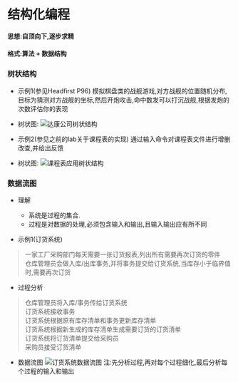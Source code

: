 结构化编程
=========

#### 思想:自顶向下,逐步求精
#### 格式:算法 + 数据结构


### 树状结构
* 示例1(参见Headfirst P96)
模拟棋盘类的战舰游戏,对方战舰的位置随机分布,目标为猜测对方战舰的坐标,然后开炮攻击,命中数发可以打沉战舰,根据发炮的次数评估你的表现<br>
* 树状图:
![达康公司树状结构](https://github.com/jyh111/Study-materials-of-Software-Engineering-and-Calculation-I/blob/master/%E8%BD%AF%E5%B7%A5I%E6%9C%9F%E6%9C%AB/img/09%20-%20%E9%9D%A2%E5%90%91%E5%AF%B9%E8%B1%A1%E7%BC%96%E7%A8%8B%20I-%E6%80%9D%E6%83%B3_%E9%A1%B5%E9%9D%A2_008.jpg)

* 示例2(参见之前的lab关于课程表的实现)
通过输入命令对课程表文件进行增删改查,并给出反馈
* 树状图:
![课程表应用树状结构](https://github.com/jyh111/Study-materials-of-Software-Engineering-and-Calculation-I/blob/master/%E8%BD%AF%E5%B7%A5I%E6%9C%9F%E6%9C%AB/img/09%20-%20%E9%9D%A2%E5%90%91%E5%AF%B9%E8%B1%A1%E7%BC%96%E7%A8%8B%20I-%E6%80%9D%E6%83%B3_%E9%A1%B5%E9%9D%A2_030.jpg)


### 数据流图
* 理解
  * 系统是过程的集合.
  * 过程是对数据的处理,必须包含输入和输出,且输入输出应有所不同

* 示例1(订货系统)
> 一家工厂采购部门每天需要一张订货报表,列出所有需要再次订货的零件<br>
> 仓库管理员会做入库/出库事务,并将事务提交给订货系统,当库存小于临界值时,需要再次订货<br>

* 过程分析
> 仓库管理员将入库/事务传给订货系统<br>
> 订货系统接收事务<br>
> 订货系统根据原有库存清单和事务更新库存清单<br>
> 订货系统根据新生成的库存清单生成需要订货的订货清单<br>
> 订货系统将订货清单提交给采购员<br>
> 采购员接受订货清单<br>

* 数据流图
![订货系统数据流图](https://github.com/jyh111/Study-materials-of-Software-Engineering-and-Calculation-I/blob/master/%E8%BD%AF%E5%B7%A5I%E6%9C%9F%E6%9C%AB/img/%E7%BB%93%E6%9E%84%E5%8C%96%E7%BC%96%E7%A8%8BI-%E6%80%9D%E6%83%B3/06%20-%20%E7%BB%93%E6%9E%84%E5%8C%96%E7%BC%96%E7%A8%8B%20I%20-%20%E6%80%9D%E6%83%B3_%E9%A1%B5%E9%9D%A2_19.jpg)
注:先分析过程,再对每个过程细化,最后分析每个过程的输入和输出<br>
